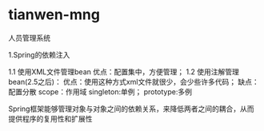 # tianwen-mng
人员管理系统

1.Spring的依赖注入

  1.1 使用XML文件管理bean
    优点：配置集中，方便管理；
  1.2 使用注解管理bean(2.5之后)：
    优点：使用这种方式xml文件就很少，会少些许多代码；
    缺点：配置分散
  scope：作用域
     singleton:单例；
     prototype:多例

  Spring框架能够管理对象与对象之间的依赖关系，来降低两者之间的耦合，从而提供程序的复用性和扩展性




